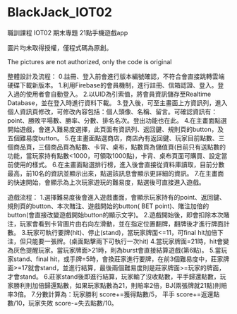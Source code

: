 # BlackJack_IOT02
職訓課程 IOT02 期末專題 21點手機遊戲app

圖片均未取得授權，僅程式碼為原創。

The pictures are not authorized, only the code is original

整體設計及流程：
0.註冊、登入前會進行版本編號確認，不符合會直接跳轉雲端硬碟下載新版本。
1.利用Firebase的會員機制，進行註冊、信箱認證、登入。登入過的使用者會自動登入。
2.以UID為引索值，將會員資訊儲存至Realtime Database，並在登入時進行資料下載。
3.登入後，可至主畫面上方資訊列，進入個人資訊頁修改，可修改內容包括：個人頭像、名稱、留言。可確認資訊有：point、勝敗平場數、勝率、分數、排名名次。登出功能也在此。
4.在主畫面點選開始遊戲，會進入難易度選擇，此頁面有資訊列、返回鍵、規則頁的button，及五個難易度button。
5.在主畫面點選商店，商店內有返回鍵、玩家目前點數、三個商品頁，三個商品頁為點數、卡背、桌布，點數頁為儲值頁(目前只有送點數的功能，當玩家持有點數<1000，可領取1000點)，卡背、桌布頁面可購買、設定當前使用的樣式。
6.在主畫面點選排行榜，進入後會直接從資料庫讀取，目前分數最高，前10名的資訊並顯示出來，點選該訊息會顯示更詳細的資訊。
7.在主畫面的快速開始，會顯示為上次玩家遊玩的難易度，點選後可直接進入遊戲。

遊戲流程：
1.選擇難易度後會進入遊戲畫面，會顯示玩家持有的point、返回鍵、規則頁的button、本次賭注、遊戲開始的button( BET point)、賭注加倍的button(會直接改變遊戲開始button的顯示文字)。
2.遊戲開始後，即會扣除本次賭注，玩家會看到卡背圖片由右向左滑動，並在指定位置翻牌，翻牌後才進行牌面計數。
3.玩家可執行要牌(hit)、停止(stand)，當玩家牌面<=11，可final hit加倍下注，但只能要一張牌。(桌面點擊兩下可執行一次hit)
4.當玩家牌面=21時，hit會變為灰色提醒玩家。當玩家牌面>21時，則為burst會直接結算遊戲(第6點)。
5.當玩家stand、final hit，或手牌=5時，會換莊家進行要牌，在前3個難易度中，莊家牌面>=17就會stand，並進行結算，最後兩個難易度則是莊家牌面>=玩家的牌面，才會stand。
6.莊家stand後即進行結算，玩家輸了沒收點數，平手歸還點數，玩家勝利則加倍歸還點數，如果玩家點數為21，則賠率2倍，BJ(兩張牌就21點)則賠率3倍。
7.分數計算為：玩家勝利 score+=獲得點數/5， 平手 score+=返還點數/10，玩家失敗 score-=失去點數/10。
